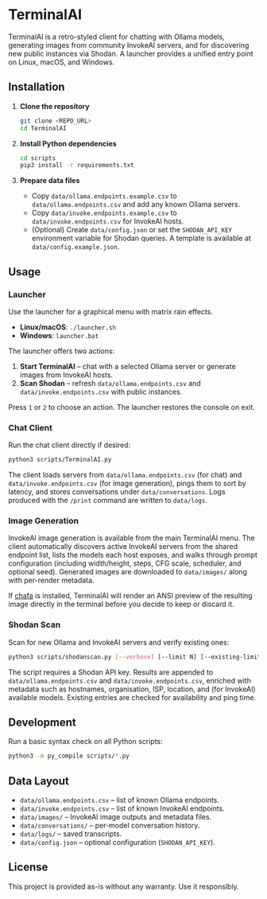 # TerminalAI

TerminalAI is a retro-styled client for chatting with Ollama models, generating images from community InvokeAI servers, and for discovering new public instances via Shodan. A launcher provides a unified entry point on Linux, macOS, and Windows.

## Installation

1. **Clone the repository**

   ```bash
   git clone <REPO_URL>
   cd TerminalAI
   ```

2. **Install Python dependencies**

   ```bash
   cd scripts
   pip3 install -r requirements.txt
   ```

3. **Prepare data files**
   - Copy `data/ollama.endpoints.example.csv` to `data/ollama.endpoints.csv` and add any known Ollama servers.
   - Copy `data/invoke.endpoints.example.csv` to `data/invoke.endpoints.csv` for InvokeAI hosts.
   - (Optional) Create `data/config.json` or set the `SHODAN_API_KEY` environment variable for Shodan queries. A template is available at `data/config.example.json`.

## Usage

### Launcher

Use the launcher for a graphical menu with matrix rain effects.

- **Linux/macOS**: `./launcher.sh`
- **Windows**: `launcher.bat`

The launcher offers two actions:

1. **Start TerminalAI** – chat with a selected Ollama server or generate images from InvokeAI hosts.
2. **Scan Shodan** – refresh `data/ollama.endpoints.csv` and `data/invoke.endpoints.csv` with public instances.

Press `1` or `2` to choose an action. The launcher restores the console on exit.

### Chat Client

Run the chat client directly if desired:

```bash
python3 scripts/TerminalAI.py
```

The client loads servers from `data/ollama.endpoints.csv` (for chat) and `data/invoke.endpoints.csv` (for image generation), pings them to sort by latency, and stores conversations under `data/conversations`. Logs produced with the `/print` command are written to `data/logs`.

### Image Generation

InvokeAI image generation is available from the main TerminalAI menu. The client automatically discovers active InvokeAI servers from the shared endpoint list, lists the models each host exposes, and walks through prompt configuration (including width/height, steps, CFG scale, scheduler, and optional seed). Generated images are downloaded to `data/images/` along with per-render metadata.

If [chafa](https://hpjansson.org/chafa/) is installed, TerminalAI will render an ANSI preview of the resulting image directly in the terminal before you decide to keep or discard it.

### Shodan Scan

Scan for new Ollama and InvokeAI servers and verify existing ones:

```bash
python3 scripts/shodanscan.py [--verbose] [--limit N] [--existing-limit N]
```

The script requires a Shodan API key. Results are appended to `data/ollama.endpoints.csv` and `data/invoke.endpoints.csv`, enriched with metadata such as hostnames, organisation, ISP, location, and (for InvokeAI) available models. Existing entries are checked for availability and ping time.

## Development

Run a basic syntax check on all Python scripts:

```bash
python3 -m py_compile scripts/*.py
```

## Data Layout

- `data/ollama.endpoints.csv` – list of known Ollama endpoints.
- `data/invoke.endpoints.csv` – list of known InvokeAI endpoints.
- `data/images/` – InvokeAI image outputs and metadata files.
- `data/conversations/` – per-model conversation history.
- `data/logs/` – saved transcripts.
- `data/config.json` – optional configuration (`SHODAN_API_KEY`).

## License

This project is provided as-is without any warranty. Use it responsibly.
